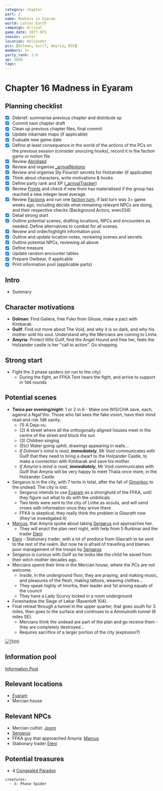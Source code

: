 ```yaml
---
category: chapter
part: 2
name: Madness in Eyaram
world: Latter Earth
campaign: Arrival
game_date: 3877.6F5
season: winter
location: Holzander
pcs: [Dolman, Guilf, Amyria, B3k]
members: 3+
party_rank: 2.0
xp: 3680
tags: 
---
```


# Chapter 16 Madness in Eyaram

## Planning checklist

- [x] Debrief: summarise previous chapter and distribute xp
- [x] Commit next chapter draft
- [x] Clean up previous chapter files, final commit
- [x] Update inkarnate maps (if applicable)
- [x] Evaluate new game date
- [x] Define at least consequence in the world of the actions of the PCs on the previous session (consider snoozing hooks), record it in the faction game or notion file
- [x] Review [Abridged](_published/arrival/abridged.md)
- [x] Review and organise [_arrivalNotions](arrival/_arrivalNotions.md)
- [x] Review and organise Sly Flourish secrets for Holzander (if applicable)
- [x] Think about characters, write motivations & hooks
- [x] Define party rank and XP ([_arrivalTracker](../_arrivalTracker.md))
- [x] Review [Fronts](../factions/_fronts.md) and check if new front has materialised if the group has reached a new integer level average.
- [x] Review [Factions](../factions/_factionGame.md) and run one [faction turn](../../../rules/factionRules.md), if last turn was 3+ game weeks ago, including decide what remaining relevant NPCs are doing, and their respective checks (Background Actors, wwn334)
- [x] Detail strong start
- [x] Outline potential scenes, drafting locations, NPCs and encounters as needed. Define alternatives to combat for all scenes.
- [x] Review and order/highlight information pool.
- [x] Outline and update location notes, reviewing scenes and secrets
- [x] Outline potential NPCs, reviewing all above
- [x] Define treasure
- [x] Update random encounter tables
- [x] Prepare Owlbear, if applicable
- [x] Print information pool (applicable parts)

## Intro

- Summary

## Character motivations

- **Dolman**: Find Galiera, free Fuko from Ghuse, make a pact with Kimbarak.
- **Guilf**: Find out more about The Void, and why it is so dark, and why his mother sold his soul. Understand why the Mercians are coming to Linhe.
- **Amyria**: Protect little Guilf, find the Angel Hound and free her, feels the Holzander castle is her "call to action". Go shopping.

## Strong start

- Fight the 3 phase spiders (or run to the city)
	- During the fight, an FFKA Tent hears the fight, and arrive to support in 1d4 rounds

## Potential scenes

- **Twice per evening/night**: 1 or 2 in 6 - Make one WIS/CHA save, each, against a Ngat'tho. Those who fail sees the fake vision, have their mind read and risk 1d6 sanity.
	- (1) A Deja-vu.
	- (2) A street where all the orthogonally aligned houses meet in the centre of the street and block the sun
	- (3) Children singing 
	- (Etc) Water going uphill, drawings appearing in walls...
	- *If Dolman's mind is read*, ***immediately***, Mr Void communicates with Guilf that they need to bring a dwarf to the Holzander Castle, to make a connection with Kimbarak and save his mother.
	- *If Amyria's mind is read, **immediately***, Mr Void communicates with Guilf that Amyria will be very happy to meet Thalia once more, in the Holzander Castle.
- Sergarus is in the city, with 7 tents in total, after the fall of [Gimorkoc](arrival/locations/gimorkoc.md) to the undead. The city is lost.
	- Sergarus intends to use [Eyaram](arrival/locations/eyaram.md) as a stronghold of the FFKA, until they figure out what to do with the umbilicals
	- Two tents were sent to the city of Linhe as scouts, and will send crows with information once they arrive there
	- FFKA is skeptical, they really think the problem is Glasrath now (they've investigated it)
- [Marcus](Marcus.md), that Amyria spoke about taking [Sergarus](arrival/npcs/Sergarus.md) out approaches her.
	- They will enact the plan next night, with help from 5 Rurkinar and the trader [Eleni](Eleni.md)
- [Eleni](Eleni.md) - Stationary trader, with a lot of produce from Glasrath to be sent to the rest of the realm. But now he is afraid of travelling and blames poor management of the troops by [Sergarus](arrival/npcs/Sergarus.md)
- Sergarus is curious with Guilf as he looks like the child he saved from their witch mother decades ago.
- Mercians spend their time in the Mercian house, where the PCs are not welcome.
	- Inside, in the underground floor, they are praying, and making music, and pleasures of the flesh, making tattoos, weaving clothes...
	- They speak highly of Imortra, their leader and 1st among equals of the council
	- They have a Lady Scurvy locked in a room underground
- Foreshadow the Siege of Lekar (Ravenloft 104).
- Final retreat through a tunnel in the upper quarter, that goes south for 3 miles, then goes to the surface and continues to a Ammuinoth tunnel (6 miles SE).
	- Mercians think the undead are part of the plan and go receive them - they are completely destroyed...
	- Requires sacrifice of a larger portion of the city (explosion?)

![|500](https://i.imgur.com/W4PsbD6.png)


## Information pool

[Information Pool](../_informationPool.md)

## Relevant locations

- [Eyaram](arrival/locations/Eyaram.md)
- Mercian house

## Relevant NPCs

- Mercian cultist: [Joorn](arrival/npcs/Joorn.md)
- [Sergarus](arrival/npcs/Sergarus.md)
- FFKA guy that approached Amyria: [Marcus](Marcus.md)
- Stationary trader [Eleni](Eleni.md)

## Potential treasures

- 4 [Congealed Paradox](arrival/context/artefacts.md#Congealed%20Paradox)

```encounter
creatures:
  - 3: Phase Spider
```

